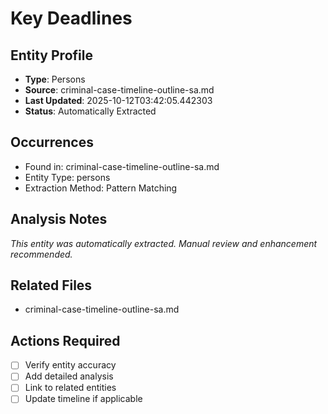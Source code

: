 # Key Deadlines

## Entity Profile
- **Type**: Persons
- **Source**: criminal-case-timeline-outline-sa.md
- **Last Updated**: 2025-10-12T03:42:05.442303
- **Status**: Automatically Extracted

## Occurrences
- Found in: criminal-case-timeline-outline-sa.md
- Entity Type: persons
- Extraction Method: Pattern Matching

## Analysis Notes
*This entity was automatically extracted. Manual review and enhancement recommended.*

## Related Files
- criminal-case-timeline-outline-sa.md

## Actions Required
- [ ] Verify entity accuracy
- [ ] Add detailed analysis
- [ ] Link to related entities
- [ ] Update timeline if applicable
